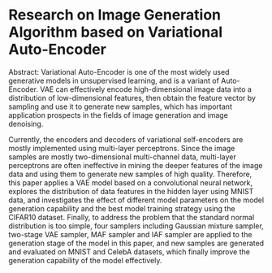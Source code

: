 # Research on Image Generation Algorithm based on Variational Auto-Encoder

Abstract: Variational Auto-Encoder is one of the most widely used generative models in unsupervised
learning, and is a variant of Auto-Encoder. VAE can effectively encode high-dimensional image data
into a distribution of low-dimensional features, then obtain the feature vector by sampling and use it
to generate new samples, which has important application prospects in the fields of image generation
and image denoising.

Currently, the encoders and decoders of variational self-encoders are mostly implemented using
multi-layer perceptrons. Since the image samples are mostly two-dimensional multi-channel data,
multi-layer perceptrons are often ineffective in mining the deeper features of the image data and using
them to generate new samples of high quality. Therefore, this paper applies a VAE model based on a
convolutional neural network, explores the distribution of data features in the hidden layer using
MNIST data, and investigates the effect of different model parameters on the model generation
capability and the best model training strategy using the CIFAR10 dataset. Finally, to address the
problem that the standard normal distribution is too simple, four samplers including Gaussian mixture
sampler, two-stage VAE sampler, MAF sampler and IAF sampler are applied to the generation stage
of the model in this paper, and new samples are generated and evaluated on MNIST and CelebA
datasets, which finally improve the generation capability of the model effectively.

